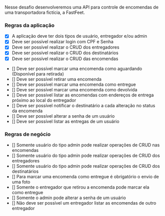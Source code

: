 Nesse desafio desenvolveremos uma API para controle de encomendas de uma transportadora fictícia, a FastFeet.

### Regras da aplicação

- [x] A aplicação deve ter dois tipos de usuário, entregador e/ou admin
- [x] Deve ser possível realizar login com CPF e Senha
- [x] Deve ser possível realizar o CRUD dos entregadores
- [x] Deve ser possível realizar o CRUD dos destinatários
- [x] Deve ser possível realizar o CRUD das encomendas
- [] Deve ser possível marcar uma encomenda como aguardando (Disponível para retirada)
- [] Deve ser possível retirar uma encomenda
- [] Deve ser possível marcar uma encomenda como entregue
- [] Deve ser possível marcar uma encomenda como devolvida
- [] Deve ser possível listar as encomendas com endereços de entrega próximo ao local do entregador
- [] Deve ser possível notificar o destinatário a cada alteração no status da encomenda
- [] Deve ser possível alterar a senha de um usuário
- [] Deve ser possível listar as entregas de um usuário

### Regras de negócio

- [] Somente usuário do tipo admin pode realizar operações de CRUD nas encomendas
- [] Somente usuário do tipo admin pode realizar operações de CRUD dos entregadores
- [] Somente usuário do tipo admin pode realizar operações de CRUD dos destinatários
- [] Para marcar uma encomenda como entregue é obrigatório o envio de uma foto
- [] Somente o entregador que retirou a encomenda pode marcar ela como entregue
- [] Somente o admin pode alterar a senha de um usuário
- [] Não deve ser possível um entregador listar as encomendas de outro entregador
